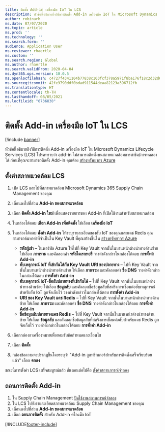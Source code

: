 ```yaml
---
title: ติดตั้ง Add-in เครื่องมือ IoT ใน LCS
description: หัวข้อนี้อธิบายถึงวิธีการติดตั้ง Add-in เครื่องมือ IoT ใน Microsoft Dynamics Lifecycle Services (LCS)
author: robinarh
ms.date: 07/07/2020
ms.topic: article
ms.prod: ''
ms.technology: ''
ms.search.form: ''
audience: Application User
ms.reviewer: rhaertle
ms.custom: ''
ms.search.region: Global
ms.author: rhaertle
ms.search.validFrom: 2020-04-04
ms.dyn365.ops.version: 10.0.5
ms.openlocfilehash: c4727f4341104b77838c103fcf378a5971f8ba176f18c2d32d619ecd6614b1ae
ms.sourcegitcommit: 42fe9790ddf0bdad911544deaa82123a396712fb
ms.translationtype: HT
ms.contentlocale: th-TH
ms.lasthandoff: 08/05/2021
ms.locfileid: "6736830"
---
```

# <a name="install-the-iot-intelligence-add-in-in-lcs"></a>ติดตั้ง Add-in เครื่องมือ IoT ใน LCS

[!include [banner](../../includes/banner.md)]

หัวข้อนี้อธิบายถึงวิธีการติดตั้ง Add-in เครื่องมือ IoT ใน Microsoft Dynamics Lifecycle Services (LCS) โปรดทราบว่า add-in ไม่สามารถติดตั้งบนสภาพแวดล้อมการสาธิต/การทดลองได้ ก่อนที่คุณจะสามารถติดตั้ง Add-in คุณต้อง [สร้างทรัพยากร Azure](iot-azure-setup.md)

## <a name="set-up-the-lcs-environment"></a>ตั้งค่าสภาพแวดล้อม LCS

1. เปิด LCS และไปที่สภาพแวดล้อม Microsoft Dynamics 365 Supply Chain Management ของคุณ
2. เลื่อนลงไปที่ส่วน **Add-in ของสภาพแวดล้อม**
3. เลือก **ติดตั้ง Add-in ใหม่** เพื่อแสดงรายการของ Add-in ที่เปิดใช้งานสำหรับสภาพแวดล้อม
4. ในกล่องโต้ตอบ **เลือก Add-in เพื่อติดตั้ง** ให้เลือก **เครื่องมือ IoT**
5. ในกล่องโต้ตอบ **ตั้งค่า Add-in** ให้ระบุรายละเอียดของฮับ IoT ของคุณและแคช Redis คุณสามารถค้นหาค่าที่จำเป็นใน Key Vault ที่คุณสร้างขึ้นใน [สร้างทรัพยากร Azure](iot-azure-setup.md)

    + **รหัสผู้เช่า** – ในพอร์ทัล Azure ให้ไปที่ Key Vault จากนั้นในบานหน้าต่างนำทางด้านซ้าย ให้เลือก **ภาพรวม** และคัดลอกค่า **รหัสไดเรกทอรี** วางค่าดังกล่าวในกล่องโต้ตอบ **การตั้งค่า Add-in**
    + **ฮับเหตุการณ์ IoT ที่เข้ากันได้กับ Key Vault URI ของปลายทาง** – ไปที่ Key Vault จากนั้นในบานหน้าต่างนำทางด้านซ้าย ให้เลือก **ภาพรวม** และคัดลอกค่า **ชื่อ DNS** วางค่าดังกล่าวในกล่องโต้ตอบ **การตั้งค่า Add-in**
    + **ฮับเหตุการณ์ IoT-ชื่อลับปลายทางที่เข้ากันได้** – ไปที่ Key Vault จากนั้นในบานหน้าต่างนำทางด้านซ้าย ให้เลือก **ข้อมูลลับ** และคัดลอกชื่อข้อมูลลับที่สตริงการเชื่อมต่อฮับเหตุการณ์สำหรับฮับ IoT ถูกจัดเก็บไว้ วางค่าดังกล่าวในกล่องโต้ตอบ **การตั้งค่า Add-in**
    + **URI ของ Key Vault แคช Redis** – ไปที่ Key Vault จากนั้นในบานหน้าต่างนำทางด้านซ้าย ให้เลือก **ภาพรวม** และคัดลอกค่า **ชื่อ DNS** วางค่าดังกล่าวในกล่องโต้ตอบ **การตั้งค่า Add-in**
    + **ชื่อข้อมูลลับปลายทางแคช Redis** – ไปที่ Key Vault จากนั้นในบานหน้าต่างนำทางด้านซ้าย ให้เลือก **ข้อมูลลับ** และคัดลอกชื่อข้อมูลลับที่สตริงการเชื่อมต่อฮับสำหรับแคช Redis ถูกจัดเก็บไว้ วางค่าดังกล่าวในกล่องโต้ตอบ **การตั้งค่า Add-in**

6. เลือกกล่องกาเครื่องหมายเพื่อยอมรับข้อกำหนดและเงื่อนไข
7. เลือก **ติดตั้ง**
8. กล่องข้อความจะปรากฏขึ้นโดยระบุว่า "Add-in ถูกทริกเกอร์สำหรับการติดตั้งเสร็จเรียบร้อยแล้ว" เลือก **ตกลง**

ขณะนี้การตั้งค่า LCS เสร็จสมบูรณ์แล้ว ขั้นตอนต่อไปคือ [ตั้งค่าสถานการณ์จำลอง](iot-scenario-setup.md)

## <a name="uninstall-the-add-in"></a><a id="uninstall-addin"></a>ถอนการติดตั้ง Add-in

1. ใน Supply Chain Management [ปิดใช้งานสถานการณ์จำลอง](iot-scenario-setup.md#disable-a-scenario)
2. ใน LCS ไปยังรายละเอียดสภาพแวดล้อม Supply Chain Management ของคุณ
3. เลื่อนลงไปที่ส่วน **Add-in ของสภาพแวดล้อม**
4. เลือก **ถอนการติดตั้ง** สำหรับ Add-in ครื่องมือ IoT


[!INCLUDE[footer-include](../../includes/footer-banner.md)]
